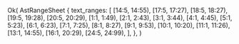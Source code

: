 Ok(
    AstRangeSheet {
        text_ranges: [
            [14:5, 14:55),
            [17:5, 17:27),
            [18:5, 18:27),
            [19:5, 19:28),
            [20:5, 20:29),
            [1:1, 1:49),
            [2:1, 2:43),
            [3:1, 3:44),
            [4:1, 4:45),
            [5:1, 5:23),
            [6:1, 6:23),
            [7:1, 7:25),
            [8:1, 8:27),
            [9:1, 9:53),
            [10:1, 10:20),
            [11:1, 11:26),
            [13:1, 14:55),
            [16:1, 20:29),
            [24:5, 24:99),
        ],
    },
)